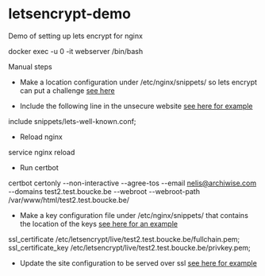 # letsencrypt-demo
Demo of setting up lets encrypt for nginx

docker exec -u 0 -it webserver /bin/bash



Manual steps

- Make a location configuration under /etc/nginx/snippets/ so lets encrypt can put a challenge [see here](lets-well-known.conf)

- Include the following line in the unsecure website [see here for example](test2.2.nginx.site)

 include snippets/lets-well-known.conf;
 
- Reload nginx

service nginx reload

- Run certbot

certbot certonly --non-interactive --agree-tos --email nelis@archiwise.com --domains test2.test.boucke.be --webroot --webroot-path /var/www/html/test2.test.boucke.be/

- Make a key configuration file under /etc/nginx/snippets/ that contains the location of the keys [see here for an example](ssl-test2.test.boucke.be.conf)

ssl_certificate /etc/letsencrypt/live/test2.test.boucke.be/fullchain.pem;
ssl_certificate_key /etc/letsencrypt/live/test2.test.boucke.be/privkey.pem;

- Update the site configuration to be served over ssl [see here for example](test2.3.nginx.site)

